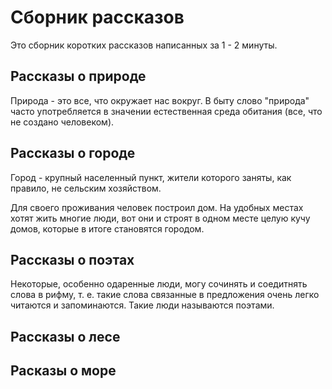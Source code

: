 # Сборник рассказов
Это сборник коротких рассказов написанных за 1 - 2 минуты.
## Рассказы о природе
Природа - это все, что окружает нас вокруг.
В быту слово "природа" часто употребляется в значении естественная среда обитания (все, что не создано человеком).
## Рассказы о городе
Город - крупный населенный пункт, жители которого заняты, как правило, не сельским хозяйством.

Для своего проживания человек построил дом. На удобных местах хотят жить многие люди, вот они и строят в одном месте целую кучу домов, которые в итоге становятся городом.
## Рассказы о поэтах
Некоторые, особенно одаренные люди, могу сочинять и соедитнять слова в рифму, т. е. такие слова связанные в предложения очень легко читаются и запоминаются. Такие люди называются поэтами.
## Рассказы о лесе

## Расказы о море